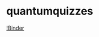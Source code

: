 # quantumquizzes

[!Binder](https://hub.gke2.mybinder.org/user/qwchagas-quantumquizzes-to9f8gsr/doc/tree/quiz_tests.ipynb)
